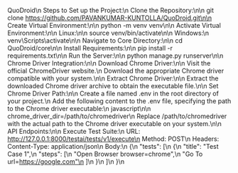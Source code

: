 QuoDroid\n
Steps to Set up the Project:\n
Clone the Repository:\n\n
git clone https://github.com/PAVANKUMAR-KUNTOLLA/QuoDroid.git\n\n
Create Virtual Environment:\n\n
python -m venv venv\n\n
Activate Virtual Environment:\n\n
Linux:\n\n
source venv/bin/activate\n\n
Windows:\n
venv\Scripts\activate\n\n
Navigate to Core Directory:\n\n
cd QuoDroid/core\n\n
Install Requirements:\n\n
pip install -r requirements.txt\n\n
Run the Server:\n\n
python manage.py runserver\n\n
Chrome Driver Integration:\n\n
Download Chrome Driver:\n\n
Visit the official ChromeDriver website.\n
Download the appropriate Chrome driver compatible with your system.\n\n
Extract Chrome Driver:\n\n
Extract the downloaded Chrome driver archive to obtain the executable file.\n\n
Set Chrome Driver Path:\n\n
Create a file named .env in the root directory of your project.\n
Add the following content to the .env file, specifying the path to the Chrome driver executable:\n
javascript\n\n
chrome_driver_dir=/path/to/chromedriver\n
Replace /path/to/chromedriver with the actual path to the Chrome driver executable on your system.\n\n
API Endpoints:\n\n
Execute Test Suite:\n
URL: http://127.0.0.1:8000/testai/tests/v1/execute\n
Method: POST\n
Headers: Content-Type: application/json\n
Body:\n
{\n
  "tests": [\n
    {\n
      "title": "Test Case 1",\n
      "steps": [\n
        "Open Browser browser=chrome",\n
        "Go To url=https://google.com"\n
      ]\n
    }\n
  ]\n
}\n
